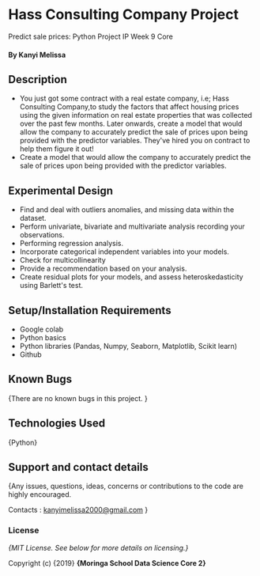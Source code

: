 # Hass Consulting Company Project

Predict sale prices: Python Project IP Week 9 Core



#### By **Kanyi Melissa**

## Description

* You just got some contract with a real estate company, i.e; Hass Consulting Company,to study the factors that affect housing prices using the given information on real estate properties that was collected over the past few months. Later onwards, create a model that would allow the company to accurately predict the sale of prices upon being provided with the predictor variables. They've hired you on contract to help them figure it out!
* Create a model that would allow the company to accurately predict the sale of prices upon being provided with the predictor variables.

## Experimental Design


* Find and deal with outliers anomalies, and missing data within the dataset.
* Perform univariate, bivariate and multivariate analysis recording your observations.
* Performing regression analysis.
* Incorporate categorical independent variables into your models.
* Check for multicollinearity
* Provide a recommendation based on your analysis.
* Create residual plots for your models, and assess heteroskedasticity using Barlett's test.

## Setup/Installation Requirements

* Google colab
* Python basics
* Python libraries (Pandas, Numpy, Seaborn, Matplotlib, Scikit learn)
* Github

## Known Bugs

{There are no known bugs in this project. }

## Technologies Used

{Python}

## Support and contact details

{Any issues, questions, ideas, concerns or contributions to the code are highly encouraged.

 Contacts : kanyimelissa2000@gmail.com }
 
### License

*{MIT License.  See below for more details on licensing.}*

Copyright (c) {2019} **{Moringa School Data Science Core 2}**
